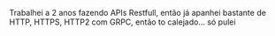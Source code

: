 Trabalhei a 2 anos fazendo APIs Restfull, então já apanhei bastante de HTTP, HTTPS, HTTP2 com GRPC, então to calejado... só pulei
